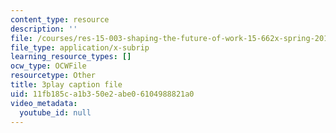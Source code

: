```yaml
---
content_type: resource
description: ''
file: /courses/res-15-003-shaping-the-future-of-work-15-662x-spring-2016/11fb185ca1b350e2abe06104988821a0_RKjvoLeojfk.vtt
file_type: application/x-subrip
learning_resource_types: []
ocw_type: OCWFile
resourcetype: Other
title: 3play caption file
uid: 11fb185c-a1b3-50e2-abe0-6104988821a0
video_metadata:
  youtube_id: null
---
```

